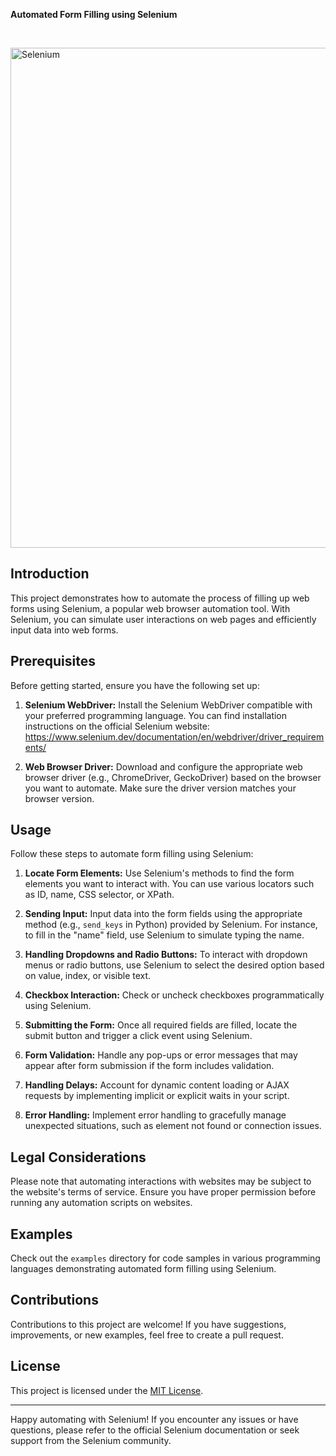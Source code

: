 **Automated Form Filling using Selenium**

<br>
<p align="start">
  <a href="https://app.daily.dev/zainshafiq"><img src="https://upload.wikimedia.org/wikipedia/commons/thumb/9/9f/Selenium_logo.svg/2560px-Selenium_logo.svg.png" width="800" alt="Selenium"/></a>
  </a>
</p>

## Introduction

This project demonstrates how to automate the process of filling up web forms using Selenium, a popular web browser automation tool. With Selenium, you can simulate user interactions on web pages and efficiently input data into web forms.

## Prerequisites

Before getting started, ensure you have the following set up:

1. **Selenium WebDriver:** Install the Selenium WebDriver compatible with your preferred programming language. You can find installation instructions on the official Selenium website: https://www.selenium.dev/documentation/en/webdriver/driver_requirements/

2. **Web Browser Driver:** Download and configure the appropriate web browser driver (e.g., ChromeDriver, GeckoDriver) based on the browser you want to automate. Make sure the driver version matches your browser version.

## Usage

Follow these steps to automate form filling using Selenium:

1. **Locate Form Elements:** Use Selenium's methods to find the form elements you want to interact with. You can use various locators such as ID, name, CSS selector, or XPath.

2. **Sending Input:** Input data into the form fields using the appropriate method (e.g., `send_keys` in Python) provided by Selenium. For instance, to fill in the "name" field, use Selenium to simulate typing the name.

3. **Handling Dropdowns and Radio Buttons:** To interact with dropdown menus or radio buttons, use Selenium to select the desired option based on value, index, or visible text.

4. **Checkbox Interaction:** Check or uncheck checkboxes programmatically using Selenium.

5. **Submitting the Form:** Once all required fields are filled, locate the submit button and trigger a click event using Selenium.

6. **Form Validation:** Handle any pop-ups or error messages that may appear after form submission if the form includes validation.

7. **Handling Delays:** Account for dynamic content loading or AJAX requests by implementing implicit or explicit waits in your script.

8. **Error Handling:** Implement error handling to gracefully manage unexpected situations, such as element not found or connection issues.

## Legal Considerations

Please note that automating interactions with websites may be subject to the website's terms of service. Ensure you have proper permission before running any automation scripts on websites.

## Examples

Check out the `examples` directory for code samples in various programming languages demonstrating automated form filling using Selenium.

## Contributions

Contributions to this project are welcome! If you have suggestions, improvements, or new examples, feel free to create a pull request.

## License

This project is licensed under the [MIT License](LICENSE).

---

Happy automating with Selenium! If you encounter any issues or have questions, please refer to the official Selenium documentation or seek support from the Selenium community.
